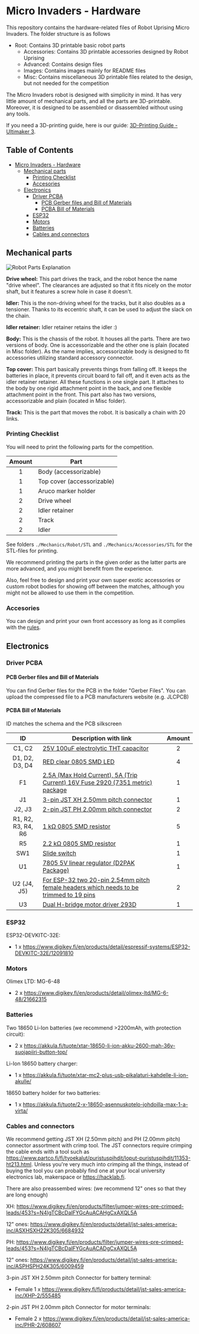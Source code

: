 # Micro Invaders - Hardware

This repository contains the hardware-related files of Robot Uprising Micro Invaders. The folder structure is as follows
* Root: Contains 3D printable basic robot parts
	* Accessories: Contains 3D printable accessories designed by Robot Uprising
	* Advanced: Contains design files
	* Images: Contains images mainly for README files
	* Misc: Contains miscellaneous 3D printable files related to the design, but not needed for the competition

The Micro Invaders robot is designed with simplicity in mind. It has very little amount of mechanical parts, and all the parts are 3D-printable. Moreover, it is designed to be assembled or disassembled without using any tools. 

If you need a 3D-printing guide, here is our guide: [3D-Printing Guide - Ultimaker 3](https://docs.google.com/document/d/1BAfrNYozn9PcpJIatZrwz-if5QTi_UQTAYi0SMTYilM/).

## Table of Contents <!-- omit in toc -->

- [Micro Invaders - Hardware](#micro-invaders---hardware)
	- [Mechanical parts](#mechanical-parts)
		- [Printing Checklist](#printing-checklist)
		- [Accesories](#accesories)
	- [Electronics](#electronics)
		- [Driver PCBA](#driver-pcba)
			- [PCB Gerber files and Bill of Materials](#pcb-gerber-files-and-bill-of-materials)
			- [PCBA Bill of Materials](#pcba-bill-of-materials)
		- [ESP32](#esp32)
		- [Motors](#motors)
		- [Batteries](#batteries)
		- [Cables and connectors](#cables-and-connectors)

## Mechanical parts

![Robot Parts Explanation](https://raw.githubusercontent.com/robot-uprising-hq/ai-robot-hardware/master/Images/Robot%20Parts%20Explanation.png)

**Drive wheel:** This part drives the track, and the robot hence the name "drive wheel". The clearances are adjusted so that it fits nicely on the motor shaft, but it features a screw hole in case it doesn't.

**Idler:** This is the non-driving wheel for the tracks, but it also doubles as a tensioner. Thanks to its eccentric shaft, it can be used to adjust the slack on the chain.

**Idler retainer:** Idler retainer retains the idler :)

**Body:** This is the chassis of the robot. It houses all the parts. There are two versions of body. One is accessorizable and the other one is plain (located in Misc folder). As the name implies, accessorizable body is designed to fit accessories utilizing standard accessory connector.

**Top cover:** This part basically prevents things from falling off. It keeps the batteries in place, it prevents circuit board to fall off, and it even acts as the idler retainer retainer. All these functions in one single part. It attaches to the body by one rigid attachment point in the back, and one flexible attachment point in the front. This part also has two versions, accessorizable and plain (located in Misc folder).

**Track:** This is the part that moves the robot. It is basically a chain with 20 links.

### Printing Checklist

You will need to print the following parts for the competition.

| Amount | Part                       |
| :----: | -------------------------- |
|   1    | Body (accessorizable)      |
|   1    | Top cover (accessorizable) |
|   1    | Aruco marker holder        |
|   2    | Drive wheel                |
|   2    | Idler retainer             |
|   2    | Track                      |
|   2    | Idler                      |

See folders `./Mechanics/Robot/STL` and `./Mechanics/Accessories/STL` for the STL-files for printing.

We recommend printing the parts in the given order as the latter parts are more advanced, and you might benefit from the experience. 
 
Also, feel free to design and print your own super exotic accessories or custom robot bodies for showing off between the matches, although you might not be allowed to use them in the competition. 

### Accesories

You can design and print your own front accessory as long as it complies with the [rules](https://github.com/robot-uprising-hq/ai-rules-mi2020).

## Electronics

### Driver PCBA

#### PCB Gerber files and Bill of Materials

You can find Gerber files for the PCB in the folder "Gerber Files". You can upload the compressed file to a PCB manufacturers website (e.g. JLCPCB)

#### PCBA Bill of Materials

ID matches the schema and the PCB silkscreen

|         ID         | Description with link                                                                                                                                                                                              | Amount |
| :----------------: | ------------------------------------------------------------------------------------------------------------------------------------------------------------------------------------------------------------------ | :----: |
|       C1, C2       | [25V 100uF electrolytic THT capacitor](https://www.digikey.fi/en/products/detail/panasonic-electronic-components/ECA-1EM101B/268461)                                                                               |   2    |
|   D1, D2, D3, D4   | [RED clear 0805 SMD LED](https://www.digikey.fi/en/products/detail/liteon/LTST-C171KRKT/386801)                                                                                                                    |   4    |
|         F1         | [2.5A (Max Hold Current), 5A (Trip Current) 16V Fuse 2920 (7351 metric) package](https://www.digikey.fi/en/products/detail/bel-fuse-inc/0ZCF0250FF2C/4156185)                                                      |   1    |
|         J1         | [3-pin JST XH 2.50mm pitch connector](https://www.digikey.fi/en/products/detail/jst-sales-america-inc/S3B-XH-A/1651048)                                                                                            |   1    |
|       J2, J3       | [2-pin JST PH 2.00mm pitch connector](https://www.digikey.fi/fi/products/detail/jst-sales-america-inc/S2B-PH-SM4-TB/926655?s=N4IgTCBcDaIMpgEIFoAKAJZcCyAWZAKoiALoC%2BQA)                                           |   2    |
| R1, R2, R3, R4, R6 | [1 kΩ 0805 SMD resistor](https://www.digikey.fi/en/products/detail/stackpole-electronics-inc/RMCF0805JT1K00/1757881)                                                                                               |   5    |
|         R5         | [2.2 kΩ 0805 SMD resistor](https://www.digikey.fi/en/products/detail/stackpole-electronics-inc/RMCF0805JT2K20/1757894)                                                                                             |   1    |
|        SW1         | [Slide switch](https://www.digikey.fi/en/products/detail/c-k/OS102011MA1QN1/1981430)                                                                                                                               |   1    |
|         U1         | [7805 5V linear regulator (D2PAK Package)](https://www.digikey.fi/en/products/detail/onsemi/MC7805CD2TR4G/919332)                                                                                                  |   1    |
|    U2 (J4, J5)     | [For ESP-32 two 20-pin 2.54mm pitch female headers which needs to be trimmed to 19 pins](https://www.digikey.fi/fi/products/detail/w%C3%BCrth-elektronik/61302011821/16608603?s=N4IgTCBcDaIGwEYDMAGMKEIBxgSAugL5A) |   2    |
|         U3         | [Dual H-bridge motor driver 293D](https://www.digikey.fi/en/products/detail/stmicroelectronics/L293D/634700)                                                                                                       |   1    |

### ESP32

ESP32-DEVKITC-32E:

- 1 x https://www.digikey.fi/en/products/detail/espressif-systems/ESP32-DEVKITC-32E/12091810

### Motors

Olimex LTD: MG-6-48

- 2 x https://www.digikey.fi/en/products/detail/olimex-ltd/MG-6-48/21662315

### Batteries

Two 18650 Li-Ion batteries (we recommend >2200mAh, with protection circuit):

- 2 x https://akkula.fi/tuote/xtar-18650-li-ion-akku-2600-mah-36v-suojapiiri-button-top/

Li-Ion 18650 battery charger:

- 1 x https://akkula.fi/tuote/xtar-mc2-plus-usb-pikalaturi-kahdelle-li-ion-akulle/

18650 battery holder for two batteries:

- 1 x https://akkula.fi/tuote/2-x-18650-asennuskotelo-johdoilla-max-1-a-virta/

### Cables and connectors

We recommend getting JST XH (2.50mm pitch) and PH (2.00mm pitch) connector assortment with crimp tool.
The JST connectors require crimping the cable ends with a tool such as https://www.partco.fi/fi/tyoekalut/puristuspihdit/loput-puristuspihdit/11353-ht213.html. 
Unless you're very much into crimping all the things, instead of buying the tool you can probably find one at your local university electronics lab, makerspace or https://hacklab.fi.

There are also preassembed wires: (we recommend 12" ones so that they are long enough)

XH:
https://www.digikey.fi/en/products/filter/jumper-wires-pre-crimped-leads/453?s=N4IgTCBcDaIFYGcAuACAHgCxAXQL5A

12" ones:
https://www.digikey.fi/en/products/detail/jst-sales-america-inc/ASXHSXH22K305/6684932

PH:
https://www.digikey.fi/en/products/filter/jumper-wires-pre-crimped-leads/453?s=N4IgTCBcDaIFYGcAuACADgCxAXQL5A

12" ones:
https://www.digikey.fi/en/products/detail/jst-sales-america-inc/ASPHSPH24K305/6009459


3-pin JST XH 2.50mm pitch Connector for battery terminal:
- Female 1 x https://www.digikey.fi/fi/products/detail/jst-sales-america-inc/XHP-2/555485

2-pin JST PH 2.00mm pitch Connector for motor terminals:
- Female 2 x https://www.digikey.fi/en/products/detail/jst-sales-america-inc/PHR-2/608607

